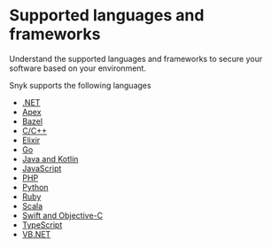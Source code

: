 # Supported languages and frameworks

Understand the supported languages and frameworks to secure your software based on your environment.&#x20;

Snyk supports the following languages&#x20;

* [.NET](.net/)
* [Apex](apex.md)
* [Bazel](../../scan-application-code/snyk-open-source/snyk-open-source-supported-languages-and-package-managers/snyk-for-bazel.md)
* [C/C++](c-c++.md)
* [Elixir](../../scan-application-code/snyk-open-source/snyk-open-source-supported-languages-and-package-managers/snyk-for-elixir.md)
* [Go](../../scan-application-code/snyk-open-source/snyk-open-source-supported-languages-and-package-managers/snyk-for-go.md)
* [Java and Kotlin](java-and-kotlin.md)
* [JavaScript](javascript.md)
* [PHP](php.md)
* [Python](python.md)&#x20;
* [Ruby](ruby.md)
* [Scala](scala.md)
* [Swift and Objective-C](swift-and-objective-c.md)
* [TypeScript](typescript.md)
* [VB.NET](vb.net.md)





